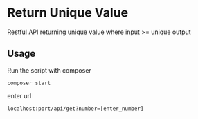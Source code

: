 # Return Unique Value

Restful API returning unique value where input >= unique output

## Usage

Run the script with composer

	composer start

enter url
	
	localhost:port/api/get?number=[enter_number]
	


